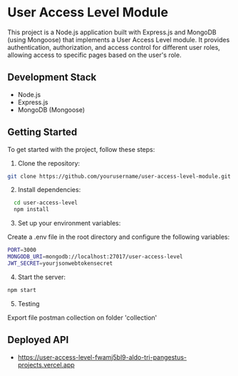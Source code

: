 # User Access Level Module

This project is a Node.js application built with Express.js and MongoDB (using Mongoose) that implements a User Access Level module. It provides authentication, authorization, and access control for different user roles, allowing access to specific pages based on the user's role.

## Development Stack

- Node.js
- Express.js
- MongoDB (Mongoose)

## Getting Started

To get started with the project, follow these steps:

1. Clone the repository:

```bash
git clone https://github.com/yourusername/user-access-level-module.git
```

2. Install dependencies:

```bash
  cd user-access-level
  npm install
```

3. Set up your environment variables:

Create a .env file in the root directory and configure the following variables:

```bash
PORT=3000
MONGODB_URI=mongodb://localhost:27017/user-access-level
JWT_SECRET=yourjsonwebtokensecret
```

4. Start the server:

```bash
npm start
```

5. Testing

Export file postman collection on folder 'collection'

## Deployed API

- https://user-access-level-fwamj5bl9-aldo-tri-pangestus-projects.vercel.app
